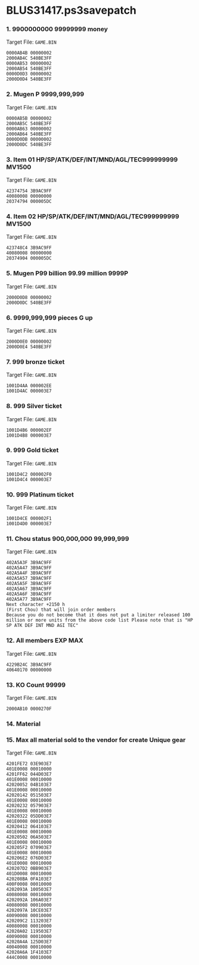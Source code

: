# BLUS31417.ps3savepatch

### 1. 9900000000 99999999 money

Target File: `GAME.BIN`

```
0000AB4B 00000002
2000AB4C 540BE3FF
0000AB53 00000002
2000AB54 540BE3FF
0000D0D3 00000002
2000D0D4 540BE3FF
```

### 2. Mugen P 9999,999,999

Target File: `GAME.BIN`

```
0000AB5B 00000002
2000AB5C 540BE3FF
0000AB63 00000002
2000AB64 540BE3FF
0000D0DB 00000002
2000D0DC 540BE3FF
```

### 3. Item 01 HP/SP/ATK/DEF/INT/MND/AGL/TEC999999999 MV1500

Target File: `GAME.BIN`

```
42374754 3B9AC9FF
40080008 00000000
20374794 000005DC
```

### 4. Item 02 HP/SP/ATK/DEF/INT/MND/AGL/TEC999999999 MV1500

Target File: `GAME.BIN`

```
423748C4 3B9AC9FF
40080008 00000000
20374904 000005DC
```

### 5. Mugen P99 billion 99.99 million 9999P 

Target File: `GAME.BIN`

```
2000D0D8 00000002
2000D0DC 540BE3FF
```

### 6.  9999,999,999 pieces G up 

Target File: `GAME.BIN`

```
2000D0E0 00000002
2000D0E4 540BE3FF
```

### 7. 999 bronze ticket 

Target File: `GAME.BIN`

```
1001D4AA 000002EE
1001D4AC 000003E7
```

### 8. 999 Silver ticket

Target File: `GAME.BIN`

```
1001D4B6 000002EF
1001D4B8 000003E7
```

### 9. 999 Gold ticket

Target File: `GAME.BIN`

```
1001D4C2 000002F0
1001D4C4 000003E7
```

### 10. 999 Platinum ticket

Target File: `GAME.BIN`

```
1001D4CE 000002F1
1001D4D0 000003E7
```

### 11. Chou status 900,000,000 99,999,999

Target File: `GAME.BIN`

```
402A5A3F 3B9AC9FF
402A5A47 3B9AC9FF
402A5A4F 3B9AC9FF
402A5A57 3B9AC9FF
402A5A5F 3B9AC9FF
402A5A67 3B9AC9FF
402A5A6F 3B9AC9FF
402A5A77 3B9AC9FF
Next character +2150 h
(First Chou) that will join order members
Because you do not become that it does not put a limiter released 100 million or more units from the above code list Please note that is "HP SP ATK DEF INT MND AGI TEC"
```

### 12. All members EXP MAX

Target File: `GAME.BIN`

```
4229B24C 3B9AC9FF
40640170 00000000
```

### 13. KO Count 99999

Target File: `GAME.BIN`

```
2000AB10 0000270F
```

### 14. Material
### 15. Max all material sold to the vendor for create Unique gear

Target File: `GAME.BIN`

```
4201FE72 03E903E7
401E0008 00010000
4201FF62 044D03E7
401E0008 00010000
42020052 04B103E7
401E0008 00010000
42020142 051503E7
401E0008 00010000
42020232 057903E7
401E0008 00010000
42020322 05DD03E7
401E0008 00010000
42020412 064103E7
401E0008 00010000
42020502 06A503E7
401E0008 00010000
420205F2 070903E7
401E0008 00010000
420206E2 076D03E7
401E0008 00010000
420207D2 0BB903E7
401D0008 00010000
420208BA 0FA103E7
400F0008 00010000
4202093A 100503E7
40080008 00010000
4202092A 106A03E7
40080008 00010000
4202097A 10CE03E7
40090008 00010000
420209C2 113203E7
40080008 00010000
42020A02 119503E7
40090008 00010000
42020A4A 125D03E7
40040008 00010000
42020A6A 1F4103E7
444C0008 00010000
```

